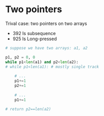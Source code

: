 # Two pointers

Trival case: two pointers on two arrays

- 392 Is subsequence
- 925 Is Long-pressed

```python
# suppose we have two arrays: a1, a2

p1, p2 = 0, 0 
while p1<len(a1) and p2<len(a2):
# while p1<len(a1): # mostly single track
    
    # ...
    p1+=1
    p2+=1
    
    # ...
    p1+=1

# return p2==len(a2)

```